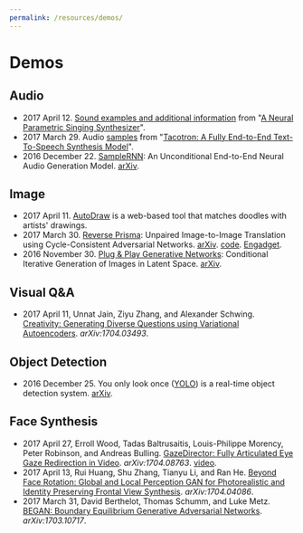 ```yaml
---
permalink: /resources/demos/
---
```

# Demos

## Audio

* 2017 April 12. [Sound examples and additional information](http://www.dtic.upf.edu/~mblaauw/IS2017_NPSS/) from "[A Neural Parametric Singing Synthesizer](https://arxiv.org/abs/1704.03809)".
* 2017 March 29. Audio [samples](https://google.github.io/tacotron/) from "[Tacotron: A Fully End-to-End Text-To-Speech Synthesis Model](https://arxiv.org/abs/1703.10135)".
* 2016 December 22. [SampleRNN](https://soundcloud.com/samplernn): An Unconditional End-to-End Neural Audio Generation Model. [arXiv](https://arxiv.org/abs/1612.07837).

## Image

* 2017 April 11. [AutoDraw](https://www.autodraw.com/) is a web-based tool that matches doodles with artists' drawings.
* 2017 March 30. [Reverse Prisma](https://junyanz.github.io/CycleGAN/): Unpaired Image-to-Image Translation using Cycle-Consistent Adversarial Networks. [arXiv](https://arxiv.org/abs/1703.10593). [code](https://github.com/junyanz/CycleGAN). [Engadget](https://www.engadget.com/2017/04/03/reverse-prisma-ai-turns-monet-paintings-into-photos/).
* 2016 November 30. [Plug & Play Generative Networks](http://www.evolvingai.org/ppgn): Conditional Iterative Generation of Images in Latent Space. [arXiv](https://arxiv.org/abs/1612.00005).

## Visual Q&A

* 2017 April 11, Unnat Jain, Ziyu Zhang, and Alexander Schwing. [Creativity: Generating Diverse Questions using Variational Autoencoders](https://arxiv.org/abs/1704.03493). *arXiv:1704.03493*.

## Object Detection

* 2016 December 25. You only look once ([YOLO](https://pjreddie.com/darknet/yolo/)) is a real-time object detection system. [arXiv](https://arxiv.org/abs/1612.08242).

## Face Synthesis

* 2017 April 27, Erroll Wood, Tadas Baltrusaitis, Louis-Philippe Morency, Peter Robinson, and Andreas Bulling. [GazeDirector: Fully Articulated Eye Gaze Redirection in Video](https://arxiv.org/abs/1704.08763). *arXiv:1704.08763*. [video](https://www.youtube.com/watch?v=-tDaZk9V1Nw).
* 2017 April 13, Rui Huang, Shu Zhang, Tianyu Li, and Ran He. [Beyond Face Rotation: Global and Local Perception GAN for Photorealistic and Identity Preserving Frontal View Synthesis](https://arxiv.org/abs/1704.04086). *arXiv:1704.04086*.
* 2017 March 31, David Berthelot, Thomas Schumm, and Luke Metz. [BEGAN: Boundary Equilibrium Generative Adversarial Networks](https://arxiv.org/abs/1703.10717). *arXiv:1703.10717*.

